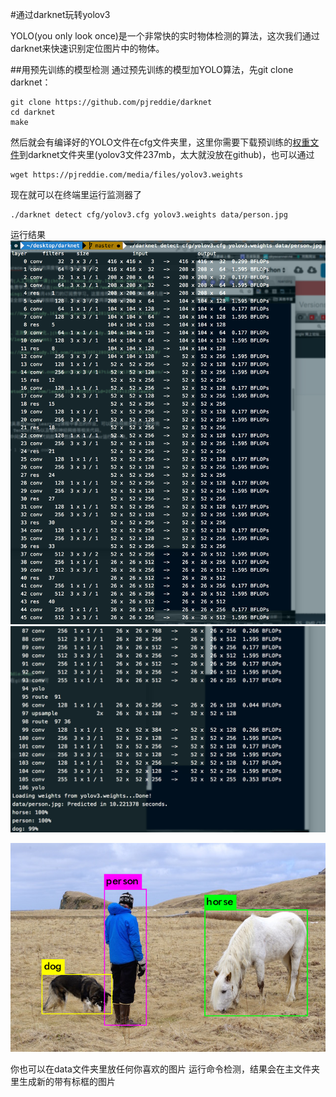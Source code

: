 #通过darknet玩转yolov3

YOLO(you only look once)是一个非常快的实时物体检测的算法，这次我们通过darknet来快速识别定位图片中的物体。

##用预先训练的模型检测
通过预先训练的模型加YOLO算法，先git clone darknet：
```
git clone https://github.com/pjreddie/darknet
cd darknet
make
```
然后就会有编译好的YOLO文件在cfg文件夹里，这里你需要下载预训练的[权重文件](pjreddie.com/media/files/yolov3.weights)到darknet文件夹里(yolov3文件237mb，太大就没放在github)，也可以通过
```
wget https://pjreddie.com/media/files/yolov3.weights
```
现在就可以在终端里运行监测器了
```
./darknet detect cfg/yolov3.cfg yolov3.weights data/person.jpg

```
运行结果
![](https://github.com/noending/darknet/blob/master/result/02.png)
![](https://github.com/noending/darknet/blob/master/result/01.png)

![](https://github.com/noending/darknet/blob/master/result/predictions.png)

你也可以在data文件夹里放任何你喜欢的图片 运行命令检测，结果会在主文件夹里生成新的带有标框的图片


